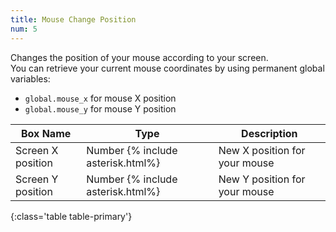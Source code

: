 ```yaml
---
title: Mouse Change Position
num: 5
---
```


Changes the position of your mouse according to your screen.\
You can retrieve your current mouse coordinates by using permanent global variables:
- `global.mouse_x` for mouse X position
- `global.mouse_y` for mouse Y position


| Box Name | Type | Description | 
|-------|--------|--------
|Screen X position | Number {% include asterisk.html%} |New X position for your mouse
|Screen Y position | Number {% include asterisk.html%} |New Y position for your mouse
{:class='table table-primary'}









